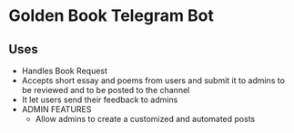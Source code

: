 # Golden Book Telegram Bot

## Uses
- Handles Book Request
- Accepts short essay and poems from users and submit it to admins to be reviewed and to be posted to the channel
- It let users send their feedback to admins
-  ADMIN FEATURES
    - Allow admins to create a customized and automated posts
    